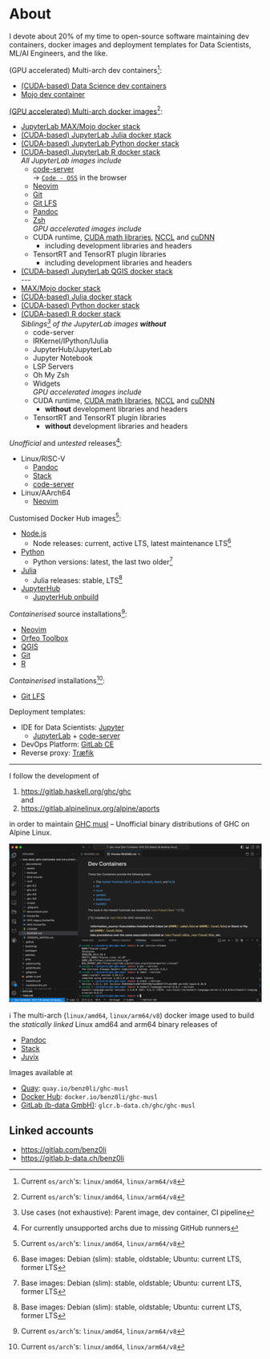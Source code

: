 # About

I devote about 20% of my time to open-source software maintaining dev
containers, docker images and deployment templates for Data Scientists,
ML/AI Engineers, and the like.

(GPU accelerated) Multi-arch dev containers[^1]:

* [(CUDA-based) Data Science dev containers](https://github.com/b-data/data-science-devcontainers)
* [Mojo dev container](https://github.com/benz0li/mojo-dev-container)

[(GPU accelerated) Multi-arch docker images](https://gitlab.b-data.ch/explore?name=Multi-arch+Docker+Image&sort=latest_activity_desc)[^1]:

* [JupyterLab MAX/Mojo docker stack](https://github.com/b-data/jupyterlab-mojo-docker-stack)
* [(CUDA-based) JupyterLab Julia docker stack](https://github.com/b-data/jupyterlab-julia-docker-stack)
* [(CUDA-based) JupyterLab Python docker stack](https://github.com/b-data/jupyterlab-python-docker-stack)
* [(CUDA-based) JupyterLab R docker stack](https://github.com/b-data/jupyterlab-r-docker-stack)  
  *All JupyterLab images include*
  * [code-server](https://github.com/cdr/code-server)  
    → [`Code - OSS`](https://github.com/microsoft/vscode) in the browser
  * [Neovim](https://neovim.io)
  * [Git](https://git-scm.com)
  * [Git LFS](https://git-lfs.github.com)
  * [Pandoc](https://pandoc.org)
  * [Zsh](http://zsh.sourceforge.net)  
  *GPU accelerated images include*
  * CUDA runtime,
    [CUDA math libraries](https://developer.nvidia.com/gpu-accelerated-libraries),
    [NCCL](https://developer.nvidia.com/nccl) and
    [cuDNN](https://developer.nvidia.com/cudnn)
    * including development libraries and headers
  * TensortRT and TensorRT plugin libraries
    * including development libraries and headers
* [(CUDA-based) JupyterLab QGIS docker stack](https://github.com/b-data/jupyterlab-qgis-docker-stack)  
  \-\-\-
* [MAX/Mojo docker stack](https://github.com/b-data/mojo-docker-stack)
* [(CUDA-based) Julia docker stack](https://github.com/b-data/julia-docker-stack)
* [(CUDA-based) Python docker stack](https://github.com/b-data/python-docker-stack)
* [(CUDA-based) R docker stack](https://github.com/b-data/r-docker-stack)  
  *Siblings[^3] of the JupyterLab images **without***
  * code-server
  * IRKernel/IPython/IJulia
  * JupyterHub/JupyterLab
  * Jupyter Notebook
  * LSP Servers
  * Oh My Zsh
  * Widgets  
  *GPU accelerated images include*
  * CUDA runtime,
    [CUDA math libraries](https://developer.nvidia.com/gpu-accelerated-libraries),
    [NCCL](https://developer.nvidia.com/nccl) and
    [cuDNN](https://developer.nvidia.com/cudnn)
    * **without** development libraries and headers
  * TensortRT and TensorRT plugin libraries
    * **without** development libraries and headers

*Unofficial* and *untested* releases[^2]:

* Linux/RISC-V
  * [Pandoc](https://gitlab.b-data.ch/jgm/pandoc/-/releases)
  * [Stack](https://gitlab.b-data.ch/commercialhaskell/stack/-/releases)
  * [code-server](https://gitlab.b-data.ch/coder/code-server/-/releases)
* Linux/AArch64
  * [Neovim](https://gitlab.b-data.ch/neovim/neovim/-/releases)

Customised Docker Hub images[^1]:

* [Node.js](https://gitlab.b-data.ch/nodejs/nsi/container_registry)
  * Node releases: current, active LTS, latest maintenance LTS[^4]
* [Python](https://gitlab.b-data.ch/python/psi/container_registry)
  * Python versions: latest, the last two older[^4]
* [Julia](https://gitlab.b-data.ch/julia/jsi/container_registry)
  * Julia releases: stable, LTS[^4]
* [JupyterHub](https://gitlab.b-data.ch/jupyterhub/jupyterhub/container_registry)
  * [JupyterHub onbuild](https://gitlab.b-data.ch/jupyterhub/jupyterhub-onbuild/container_registry)

*Containerised* source installations[^1]:

* [Neovim](https://github.com/b-data/nvsi)
* [Orfeo Toolbox](https://github.com/b-data/otbsi)
* [QGIS](https://github.com/b-data/qgissi)
* [Git](https://github.com/b-data/gsi)
* [R](https://github.com/b-data/rsi)

*Containerised* installations[^1]:

* [Git LFS](https://github.com/b-data/glfsi)

Deployment templates:

* IDE for Data Scientists: [Jupyter](https://github.com/b-data/docker-deployment-jupyter)
  * [JupyterLab](https://jupyter.org) + [code-server](https://github.com/coder/code-server)
* DevOps Platform: [GitLab CE](https://github.com/b-data/docker-deployment-gitlab-ce)
* Reverse proxy: [Træfik](https://github.com/b-data/docker-deployment-traefik)

---

I follow the development of

1. <https://gitlab.haskell.org/ghc/ghc>  
   and
1. <https://gitlab.alpinelinux.org/alpine/aports>

in order to maintain [GHC musl](https://github.com/benz0li/ghc-musl) –
Unofficial binary distributions of GHC on Alpine Linux.

![Screenshot](https://raw.githubusercontent.com/benz0li/ghc-musl/main/.devcontainer/assets/screenshots/ghc.png)

ℹ️ The multi-arch (`linux/amd64`, `linux/arm64/v8`) docker image used to build the
*statically linked* Linux amd64 and arm64 binary releases of

* [Pandoc](https://github.com/jgm/pandoc)
* [Stack](https://github.com/commercialhaskell/stack)
* [Juvix](https://github.com/anoma/juvix)

Images available at

* [Quay](https://quay.io/repository/benz0li/ghc-musl):
  `quay.io/benz0li/ghc-musl`
* [Docker Hub](https://hub.docker.com/r/benz0li/ghc-musl):
  `docker.io/benz0li/ghc-musl`
* [GitLab (b-data GmbH)](https://gitlab.b-data.ch/ghc/ghc-musl/container_registry/381):
  `glcr.b-data.ch/ghc/ghc-musl`

## Linked accounts

* <https://gitlab.com/benz0li>
* <https://gitlab.b-data.ch/benz0li>

[^1]: Current `os/arch`'s: `linux/amd64`, `linux/arm64/v8`  
[^2]: For currently unsupported archs due to missing GitHub runners
[^3]: Use cases (not exhaustive): Parent image, dev container, CI pipeline  
[^4]: Base images: Debian (slim): stable, oldstable; Ubuntu: current LTS, former LTS
